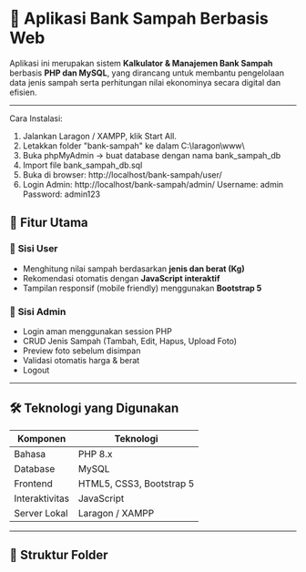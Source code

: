 # 🌿 Aplikasi Bank Sampah Berbasis Web

Aplikasi ini merupakan sistem **Kalkulator & Manajemen Bank Sampah** berbasis **PHP dan MySQL**, yang dirancang untuk membantu pengelolaan data jenis sampah serta perhitungan nilai ekonominya secara digital dan efisien.

---
Cara Instalasi:
1. Jalankan Laragon / XAMPP, klik Start All.
2. Letakkan folder "bank-sampah" ke dalam C:\laragon\www\
3. Buka phpMyAdmin → buat database dengan nama bank_sampah_db
4. Import file bank_sampah_db.sql
5. Buka di browser:
   http://localhost/bank-sampah/user/
6. Login Admin:
   http://localhost/bank-sampah/admin/
   Username: admin
   Password: admin123

## 🚀 Fitur Utama

### 👥 **Sisi User**
- Menghitung nilai sampah berdasarkan **jenis dan berat (Kg)**  
- Rekomendasi otomatis dengan **JavaScript interaktif**  
- Tampilan responsif (mobile friendly) menggunakan **Bootstrap 5**

### 🔐 **Sisi Admin**
- Login aman menggunakan session PHP  
- CRUD Jenis Sampah (Tambah, Edit, Hapus, Upload Foto)  
- Preview foto sebelum disimpan  
- Validasi otomatis harga & berat  
- Logout  

---

## 🛠️ **Teknologi yang Digunakan**
| Komponen | Teknologi |
|-----------|------------|
| Bahasa | PHP 8.x |
| Database | MySQL |
| Frontend | HTML5, CSS3, Bootstrap 5 |
| Interaktivitas | JavaScript |
| Server Lokal | Laragon / XAMPP |

---

## 🧩 **Struktur Folder**
